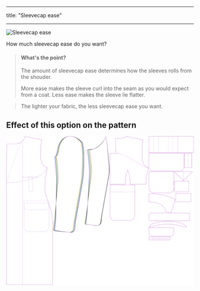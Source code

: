 ***

title: "Sleevecap ease"

***

![Sleevecap ease](./sleevecapease.svg)

How much sleevecap ease do you want?

> #### What's the point?
>
> The amount of sleevecap ease determines how the sleeves rolls from the shouder.
>
> More ease makes the sleeve curl into the seam as you would expect from a coat. Less ease makes the sleeve lie flatter.

> The lighter your fabric, the less sleevecap ease you want.

## Effect of this option on the pattern

![This image shows the effect of this option by superimposing several variants that have a different value for this option](carlton_sleevecapease_sample.svg "Effect of this option on the pattern")
